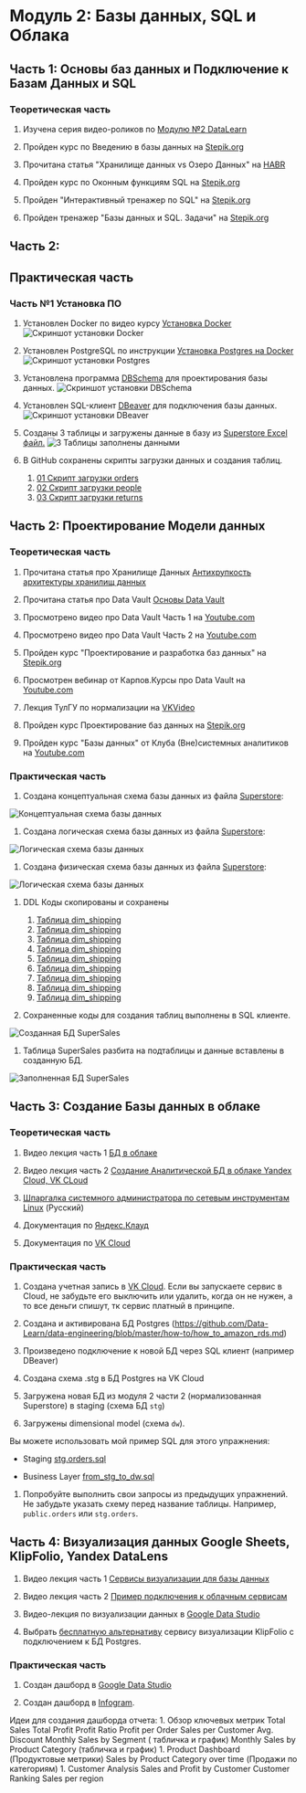 # Модуль 2: Базы данных, SQL и Облака

## Часть 1: Основы баз данных и Подключение к Базам Данных и SQL

### Теоретическая часть

1. Изучена серия видео-роликов по [Модулю №2 DataLearn](https://www.youtube.com/watch?v=GFgKx4XodMU&list=PLkcP_moW_BpOQUmtgSaw3XswlpeO5RYgA)

1. Пройден курс по Введению в базы данных на [Stepik.org](https://stepik.org/course/551/)

1. Прочитана статья "Хранилище данных vs Озеро Данных" на [HABR](https://habr.com/ru/post/485180/)

1. Пройден курс по Оконным функциям SQL на [Stepik.org](https://stepik.org/course/95367/syllabus)

1. Пройден "Интерактивный тренажер по SQL" на [Stepik.org](https://stepik.org/course/63054/syllabus)

1. Пройден тренажер "Базы данных и SQL. Задачи" на [Stepik.org](https://stepik.org/course/182226/)

## Часть 2: 

## Практическая часть

### Часть №1 Установка ПО

1. Установлен Docker по видео курсу [Установка Docker](https://www.youtube.com/watch?v=dNS61T4MmlM&list=PL0lO_mIqDDFX1c0JHogP5YuZdOVawoepS)
![Скриншот установки Docker](https://github.com/highscreen/DE-101/blob/master/Module02/lab_fact/screenshots/01_docker.PNG)

1. Установлен PostgreSQL по инструкции [Установка Postgres на Docker](https://www.cloud4y.ru/blog/installing-and-configuring-postgre-sql/)
![Скриншот установки Postgres](https://github.com/highscreen/DE-101/blob/master/Module02/lab_fact/screenshots/02_postgres.PNG)

1. Установлена программа [DBSchema](https://dbmstools.com/tools/dbschema) для проектирования базы данных.
![Скриншот установки DBSchema](https://github.com/highscreen/DE-101/blob/master/Module02/lab_fact/screenshots/03_dbschema.png)

1. Установлен SQL-клиент [DBeaver](https://dbeaver.io/) для подключения базы данных. 
![Скриншот установки DBeaver](https://github.com/highscreen/DE-101/blob/master/Module02/lab_fact/screenshots/04_dbeaver.PNG)

1. Созданы 3 таблицы и загружены данные в базу из [Superstore Excel файл.](https://github.com/Data-Learn/data-engineering/blob/master/DE-101%20Modules/Module01/DE%20-%20101%20Lab%201.1/Sample%20-%20Superstore.xls)
![3 Таблицы заполнены данными](https://github.com/highscreen/DE-101/blob/master/Module02/lab_fact/screenshots/05_filled_tables.png)

1. В GitHub сохранены скрипты загрузки данных и создания таблиц. 
    1. [01 Скрипт загрузки orders](https://github.com/highscreen/DE-101/blob/master/Module02/lab_fact/scripts/old_db/01_orders.sql)
    1. [02 Скрипт загрузки people](https://github.com/highscreen/DE-101/blob/master/Module02/lab_fact/scripts/old_db/02_people.sql)
    1. [03 Скрипт загрузки returns](https://github.com/highscreen/DE-101/blob/master/Module02/lab_fact/scripts/old_db/03_returns.sql)
 

## Часть 2: Проектирование Модели данных

### Теоретическая часть

1. Прочитана статья про Хранилище Данных [Антихрупкость архитектуры хранилищ данных](https://habr.com/ru/post/281553/)
1. Прочитана статья про Data Vault [Основы Data Vault](https://habr.com/ru/post/502968/)

1. Просмотрено видео про Data Vault Часть 1 на [Youtube.com](https://www.youtube.com/watch?v=-ZgzpQXsxi0)

1. Просмотрено видео про Data Vault Часть 2 на [Youtube.com](https://www.youtube.com/watch?v=IZw1cB1uDts)

1. Пройден курс "Проектирование и разработка баз данных" на [Stepik.org](https://stepik.org/course/136543/)

1. Просмотрен вебинар от Карпов.Курсы про Data Vault на [Youtube.com](https://www.youtube.com/watch?v=fNGIOb8SJvU)

1. Лекция ТулГУ по нормализации на [VKVideo](https://vk.com/video_ext.php?oid=-221682666&id=456239032&hd=2)

1. Пройден курс Проектирование баз данных на [Stepik.org](https://stepik.org/course/51675/syllabus)

1. Пройден курс "Базы данных" от Клуба (Вне)системных аналитиков на [Youtube.com](https://www.youtube.com/watch?v=BdfIDxXhWLM&list=PLqjSjzX9B3nUZ_2CG-ugELY14zfPsE6OE)

### Практическая часть

1. Создана концептуальная схема базы данных из файла [Superstore](https://github.com/Data-Learn/data-engineering/blob/master/DE-101%20Modules/Module01/DE%20-%20101%20Lab%201.1/Sample%20-%20Superstore.xls):

![Концептуальная схема базы данных](https://github.com/highscreen/DE-101/blob/master/Module02/lab_fact/screenshots/06_concept_scheme.PNG)

1. Создана логическая схема базы данных из файла [Superstore](https://github.com/Data-Learn/data-engineering/blob/master/DE-101%20Modules/Module01/DE%20-%20101%20Lab%201.1/Sample%20-%20Superstore.xls):

![Логическая схема базы данных](https://github.com/highscreen/DE-101/blob/master/Module02/lab_fact/screenshots/07_logic_scheme.PNG)

1. Создана физическая схема базы данных из файла [Superstore](https://github.com/Data-Learn/data-engineering/blob/master/DE-101%20Modules/Module01/DE%20-%20101%20Lab%201.1/Sample%20-%20Superstore.xls):

![Логическая схема базы данных](https://github.com/highscreen/DE-101/blob/master/Module02/lab_fact/screenshots/08_physical_scheme.PNG)

1. DDL Коды скопированы и сохранены
    1. [Таблица dim_shipping](https://github.com/highscreen/DE-101/blob/master/Module02/lab_fact/scripts\create_new_db\01_dim_shipping.sql)
    1. [Таблица dim_shipping](https://github.com/highscreen/DE-101/blob/master/Module02/lab_fact/scripts\create_new_db\02_fct_sales.sql)
    1. [Таблица dim_shipping](https://github.com/highscreen/DE-101/blob/master/Module02/lab_fact/scripts\create_new_db\03_dim_customer.sql)
    1. [Таблица dim_shipping](https://github.com/highscreen/DE-101/blob/master/Module02/lab_fact/scripts\create_new_db\04_dim_segment.sql)
    1. [Таблица dim_shipping](https://github.com/highscreen/DE-101/blob/master/Module02/lab_fact/scripts\create_new_db\05_fct_return.sql)
    1. [Таблица dim_shipping](https://github.com/highscreen/DE-101/blob/master/Module02/lab_fact/scripts\create_new_db\06_dim_address.sql)
    1. [Таблица dim_shipping](https://github.com/highscreen/DE-101/blob/master/Module02/lab_fact/scripts\create_new_db\07_fct_orders.sql)
    1. [Таблица dim_shipping](https://github.com/highscreen/DE-101/blob/master/Module02/lab_fact/scripts\create_new_db\08_dim_products.sql)
    1. [Таблица dim_shipping](https://github.com/highscreen/DE-101/blob/master/Module02/lab_fact/scripts\create_new_db\09_dim_category.sql)


1. Сохраненные коды для создания таблиц выполнены в SQL клиенте.

![Созданная БД SuperSales](https://github.com/highscreen/DE-101/blob/master/Module02/lab_fact/screenshots/08_phisic_scheme.PNG)

1. Таблица SuperSales разбита на подтаблицы и данные вставлены в созданную БД.

![Заполненная БД SuperSales](https://github.com/highscreen/DE-101/blob/master/Module02/lab_fact/screenshots/08_phisic_scheme.PNG)

## Часть 3: Создание Базы данных в облаке

### Теоретическая часть

1. Видео лекция часть 1 [БД в облаке](https://youtu.be/UzILBlOAQ9s)

1. Видео лекция часть 2 [Создание Аналитической БД в облаке Yandex Cloud, VK CLoud](https://youtu.be/UzILBlOAQ9s?t=627)

1. [Шпаргалка системного администратора по сетевым инструментам Linux](https://habr.com/ru/company/ruvds/blog/417485/) (Русский)

1. Документация по [Яндекс.Клауд](https://cloud.yandex.ru/docs)

1. Документация по [VK Cloud](https://cloud.vk.com/docs)


### Практическая часть

1. Создана учетная запись в [VK Cloud](https://cloud.vk.com/). Если вы запускаете сервис в Cloud, не забудьте его выключить или удалить, когда он не нужен, а то все деньги спишут, тк сервис платный в принципе.

1. Создана и активирована БД Postgres (https://github.com/Data-Learn/data-engineering/blob/master/how-to/how_to_amazon_rds.md)

1. Произведено подключение к новой БД через SQL клиент (например DBeaver)

1. Создана схема .stg в БД Postgres на VK Cloud

1. Загружена новая БД из модуля 2 части 2 (нормализованная Superstore) в staging (схема БД `stg`)

1. Загружены dimensional model (схема `dw`). 

Вы можете использовать мой пример SQL для этого упражнения:

- Staging [stg.orders.sql](https://github.com/Data-Learn/data-engineering/blob/master/DE-101%20Modules/Module02/DE%20-%20101%20Lab%202.1/stg.orders.sql)

- Business Layer [from_stg_to_dw.sql](https://github.com/Data-Learn/data-engineering/blob/master/DE-101%20Modules/Module02/DE%20-%20101%20Lab%202.1/from_stg_to_dw.sql)

1. Попробуйте выполнить свои запросы из предыдущих упражнений. Не забудьте указать схему перед название таблицы. Например, `public.orders` или `stg.orders`.

## Часть 4: Визуализация данных Google Sheets, KlipFolio, Yandex DataLens

1. Видео лекция часть 1 [Сервисы визуализации для базы данных](https://youtu.be/bqUtv1y3D7A)

1. Видео лекция часть 2 [Пример подключения к облачным сервисам](https://youtu.be/bqUtv1y3D7A?t=825)

1. Видео-лекция по визуализации данных в [Google Data Studio](https://vk.com/video-99936101_456240018) 

1. Выбрать [бесплатную альтернативу](https://habr.com/ru/companies/ruvds/articles/536962/) сервису визуализации KlipFolio с подключением к БД Postgres.

### Практическая часть

1. Создан дашборд в [Google Data Studio](https://lookerstudio.google.com/overview)

1. Создан дашборд в [Infogram](https://infogram.com/).

Идеи для создания дашборда отчета:
    1. Обзор ключевых метрик
        Total Sales
        Total Profit
        Profit Ratio
        Profit per Order
        Sales per Customer
        Avg. Discount
        Monthly Sales by Segment ( табличка и график)
        Monthly Sales by Product Category (табличка и график)
    1. Product Dashboard (Продуктовые метрики)
        Sales by Product Category over time (Продажи по категориям)
    1. Customer Analysis
        Sales and Profit by Customer
        Customer Ranking
        Sales per region